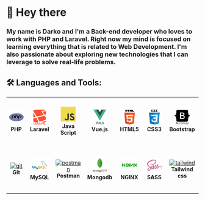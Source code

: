 <h1 align="left">👋 Hey there</h1>
<h3 align="left">My name is Darko and I'm a Back-end developer who loves to work with PHP and Laravel. Right now my mind is focused on learning everything that is related to Web Development. I'm also passionate about exploring new technologies that I can leverage to solve real-life problems.</h3>



<h2 align="left"> 🛠️ Languages and Tools:</h2>


<table>
	<tr>
		<td align="center" height="121" width="121">
			<a href="https://www.php.net" target="_blank" rel="noreferrer"> <img src="https://raw.githubusercontent.com/devicons/devicon/master/icons/php/php-original.svg" alt="php" width="40" height="40"/> </a> 	<br>
			<strong>PHP</strong>
		</td>
		<td align="center" height="121" width="121">
			<a href="https://laravel.com/" target="_blank" rel="noreferrer"> <img src="https://raw.githubusercontent.com/devicons/devicon/master/icons/laravel/laravel-plain-wordmark.svg" alt="laravel" width="40" height="40"/> </a>
			<br>
			<strong>Laravel</strong>
		</td>
		<td align="center" height="121" width="121">
			<a href="https://developer.mozilla.org/en-US/docs/Web/JavaScript" target="_blank" rel="noreferrer"> <img src="https://raw.githubusercontent.com/devicons/devicon/master/icons/javascript/javascript-original.svg" alt="javascript" width="40" height="40"/> </a>
			<br>
			<strong>Java Script</strong>
		</td>
		<td align="center" height="121" width="121">
			<a href="https://vuejs.org/" target="_blank" rel="noreferrer"> <img src="https://raw.githubusercontent.com/devicons/devicon/master/icons/vuejs/vuejs-original-wordmark.svg" alt="vuejs" width="40" height="40"/> </a>
			<br>
			<strong>Vue.js</strong>
		</td>
		<td align="center" height="121" width="121">
			<a href="https://www.w3.org/html/" target="_blank" rel="noreferrer"> <img src="https://raw.githubusercontent.com/devicons/devicon/master/icons/html5/html5-original-wordmark.svg" alt="html5" width="40" height="40"/> </a>
			<br>
			<strong>HTML5</strong>
		</td>
		<td align="center" height="121" width="121">
			<a href="https://www.w3schools.com/css/" target="_blank" rel="noreferrer"> <img src="https://raw.githubusercontent.com/devicons/devicon/master/icons/css3/css3-original-wordmark.svg" alt="css3" width="40" height="40"/> </a>
			<br>
			<strong>CSS3</strong>
		</td>
		<td align="center" height="121" width="121">
			<a href="https://getbootstrap.com" target="_blank" rel="noreferrer"> <img src="https://raw.githubusercontent.com/devicons/devicon/master/icons/bootstrap/bootstrap-plain-wordmark.svg" alt="bootstrap" width="40" height="40"/> </a>
			<br>
			<strong>Bootstrap</strong>
		</td>
	</tr>
	<tr>
		<td align="center" height="121" width="121">
			<a href="https://git-scm.com/" target="_blank" rel="noreferrer"> <img src="https://www.vectorlogo.zone/logos/git-scm/git-scm-icon.svg" alt="git" width="40" height="40"/> </a>
			<br>
			<strong>Git</strong>
		</td>
		<td align="center" height="121" width="121">
			<a href="https://www.mysql.com/" target="_blank" rel="noreferrer"> <img src="https://raw.githubusercontent.com/devicons/devicon/master/icons/mysql/mysql-original-wordmark.svg" alt="mysql" width="40" height="40"/> </a>
			<br>
			<strong>MySQL</strong>
		</td>
		<td align="center" height="121" width="121">
			<a href="https://postman.com" target="_blank" rel="noreferrer"> <img src="https://www.vectorlogo.zone/logos/getpostman/getpostman-icon.svg" alt="postman" width="40" height="40"/> </a>
			<br>
			<strong>Postman</strong>
		</td>
		<td align="center" height="121" width="121">
			<a href="https://www.mongodb.com/" target="_blank" rel="noreferrer"> <img src="https://raw.githubusercontent.com/devicons/devicon/master/icons/mongodb/mongodb-original-wordmark.svg" alt="mongodb" width="40" height="40"/> </a>
			<br>
			<strong>Mongodb</strong>
		</td>
		<td align="center" height="121" width="121">
			<a href="https://www.nginx.com" target="_blank" rel="noreferrer"> <img src="https://raw.githubusercontent.com/devicons/devicon/master/icons/nginx/nginx-original.svg" alt="nginx" width="40" height="40"/> </a> <br>
			<strong>NGINX</strong>
		</td>
		<td align="center" height="121" width="121">
			<a href="https://sass-lang.com" target="_blank" rel="noreferrer"> <img src="https://raw.githubusercontent.com/devicons/devicon/master/icons/sass/sass-original.svg" alt="sass" width="40" height="40"/> </a> 	<br>
			<strong>SASS</strong>
		</td>
		<td align="center" height="121" width="121">
			<a href="https://tailwindcss.com/" target="_blank" rel="noreferrer"> <img src="https://www.vectorlogo.zone/logos/tailwindcss/tailwindcss-icon.svg" alt="tailwind" width="40" height="40"/> </a>
			<br>
			<strong>Tailwind css</strong>
		</td>
	</tr>

</table>

<!--
**Darko3Po/Darko3Po** is a ✨ _special_ ✨ repository because its `README.md` (this file) appears on your GitHub profile.

Here are some ideas to get you started:

- 🔭 I’m currently working on ...
- 🌱 I’m currently learning ...
- 👯 I’m looking to collaborate on ...
- 🤔 I’m looking for help with ...
- 💬 Ask me about ...
- 📫 How to reach me: ...
- 😄 Pronouns: ...
- ⚡ Fun fact: ...
-->
